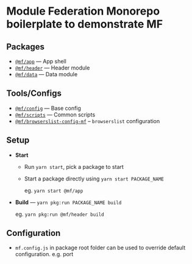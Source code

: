 # Module Federation Monorepo boilerplate to demonstrate MF

## Packages

- [`@mf/app`](./packages/app) — App shell
- [`@mf/header`](./packages/header) — Header module
- [`@mf/data`](./packages/data) — Data module

## Tools/Configs

- [`@mf/config`](./tools/config) — Base config
- [`@mf/scripts`](./tools/scripts) — Common scripts
- [`@mf/browserslist-config-mf`](./tools/browserslist-config-mf) –
  `browserslist` configuration

## Setup

- **Start**

  - Run `yarn start`, pick a package to start

  - Start a package directly using `yarn start PACKAGE_NAME`

    eg. `yarn start @mf/app`

- **Build** — `yarn pkg:run PACKAGE_NAME build`

  eg. `yarn pkg:run @mf/header build`

## Configuration

- `mf.config.js` in package root folder can be used to override default
  configuration. e.g. port
